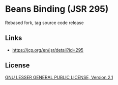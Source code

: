 # Beans Binding (JSR 295)

Rebased fork, tag source code release

## Links

- https://jcp.org/en/jsr/detail?id=295

## License

[GNU LESSER GENERAL PUBLIC LICENSE, Version 2.1](beansbinding/license.txt)
